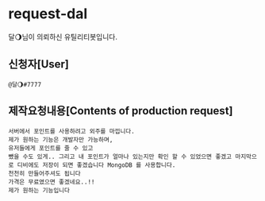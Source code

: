 # request-dal
달🌖님이 의뢰하신 유틸리티봇입니다.

## 신청자[User]
`@달🌖#7777`

## 제작요청내용[Contents of production request]
```
서버에서 포인트를 사용하려고 외주를 마낍니다.
제가 원하는 기능은 개발자만 가능하며, 
유저들에게 포인트를 줄 수 있고
뺐을 수도 있게.. 그리고 내 포인트가 얼마나 있는지만 확인 할 수 있었으면 좋겠고 마지막으로 디비에도 저장이 되면 좋겠습니다 MongoDB 를 사용합니다.
천천히 만들어주셔도 됩니다
가격은 무료였으면 좋겠네요..!!
제가 원하는 기능입니다
```

